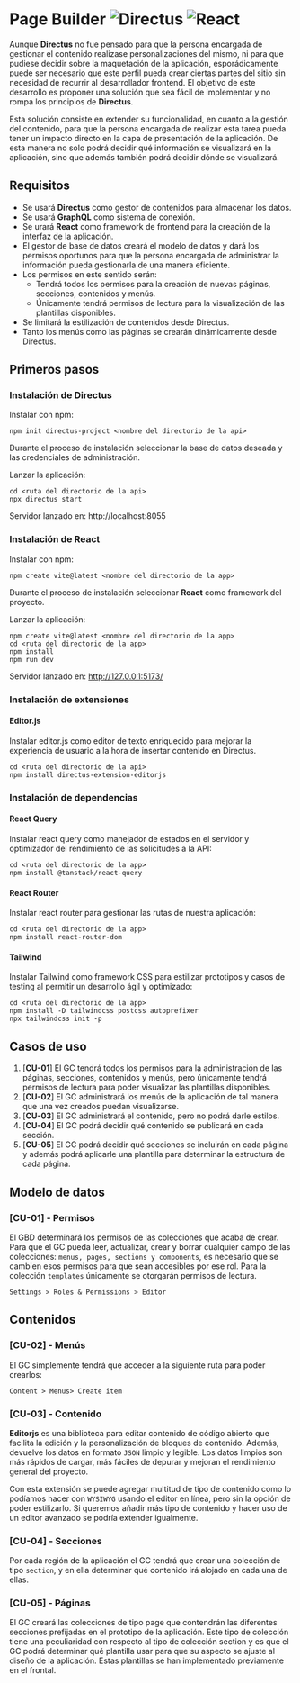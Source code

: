# Page Builder ![Directus](https://img.shields.io/badge/directus-%2364f.svg?style=for-the-badge&logo=directus&logoColor=white) ![React](https://img.shields.io/badge/react-%2320232a.svg?style=for-the-badge&logo=react&logoColor=%2361DAFB)

Aunque **Directus** no fue pensado para que la persona encargada de gestionar el contenido realizase personalizaciones del mismo, ni para que pudiese decidir sobre la maquetación de la aplicación, esporádicamente puede ser necesario que este perfil pueda crear ciertas partes del sitio sin necesidad de recurrir al desarrollador frontend. El objetivo de este desarrollo es proponer una solución que sea fácil de implementar y no rompa los principios de **Directus**.

Esta solución consiste en extender su funcionalidad, en cuanto a la gestión del contenido, para que la persona encargada de realizar esta tarea pueda tener un impacto directo en la capa de presentación de la aplicación. De esta manera no solo podrá decidir qué información se visualizará en la aplicación, sino que además también podrá decidir dónde se visualizará.

## Requisitos

- Se usará **Directus** como gestor de contenidos para almacenar los datos. 
- Se usará **GraphQL** como sistema de conexión.
- Se urará **React** como framework de frontend para la creación de la interfaz de la aplicación.
- El gestor de base de datos creará el modelo de datos y dará los permisos oportunos para que la persona encargada de administrar la información pueda gestionarla de una manera eficiente.
- Los permisos en este sentido serán:
    - Tendrá todos los permisos para la creación de nuevas páginas, secciones, contenidos y menús.
    - Únicamente tendrá permisos de lectura para la visualización de las plantillas disponibles.
- Se limitará la estilización de contenidos desde Directus.
- Tanto los menús como las páginas se crearán dinámicamente desde Directus.

## Primeros pasos

### Instalación de Directus

Instalar con npm:

```console
npm init directus-project <nombre del directorio de la api>
```

Durante el proceso de instalación seleccionar la base de datos deseada y las credenciales de administración.

Lanzar la aplicación:

```console
cd <ruta del directorio de la api>
npx directus start
```

Servidor lanzado en: http://localhost:8055

### Instalación de React

Instalar con npm:

```console
npm create vite@latest <nombre del directorio de la app>
```

Durante el proceso de instalación seleccionar **React** como framework del proyecto.

Lanzar la aplicación:

```console
npm create vite@latest <nombre del directorio de la app>
cd <ruta del directorio de la app>
npm install
npm run dev
```

Servidor lanzado en: http://127.0.0.1:5173/

### Instalación de extensiones

#### Editor.js

Instalar editor.js como editor de texto enriquecido para mejorar la experiencia de usuario a la hora de insertar contenido en Directus.

```console
cd <ruta del directorio de la api>
npm install directus-extension-editorjs
```

### Instalación de dependencias

#### React Query

Instalar react query como manejador de estados en el servidor y optimizador del rendimiento de las solicitudes a la API:

```console
cd <ruta del directorio de la app>
npm install @tanstack/react-query
```

#### React Router

Instalar react router para gestionar las rutas de nuestra aplicación:

```console
cd <ruta del directorio de la app>
npm install react-router-dom
```

#### Tailwind

Instalar Tailwind como framework CSS para estilizar prototipos y casos de testing al permitir un desarrollo ágil y optimizado:

```console
cd <ruta del directorio de la app>
npm install -D tailwindcss postcss autoprefixer
npx tailwindcss init -p
```

## Casos de uso

1. [**CU-01**] El GC tendrá todos los permisos para la administración de las páginas, secciones, contenidos y menús, pero únicamente tendrá permisos de lectura para poder visualizar las plantillas disponibles.
2. [**CU-02**] El GC administrará los menús de la aplicación de tal manera que una vez creados puedan visualizarse.
3. [**CU-03**] El GC administrará el contenido, pero no podrá darle estilos.
4. [**CU-04**] El GC podrá decidir qué contenido se publicará en cada sección.
5. [**CU-05**] El GC podrá decidir qué secciones se incluirán en cada página y además podrá aplicarle una plantilla para determinar la estructura de cada página.

## Modelo de datos

### [CU-01] - Permisos

El GBD determinará los permisos de las colecciones que acaba de crear. Para que el GC pueda leer, actualizar, crear y borrar cualquier campo de las colecciones: `menus, pages, sections y components`, es necesario que se cambien esos permisos para que sean accesibles por ese rol. Para la colección `templates` únicamente se otorgarán permisos de lectura.

```console
Settings > Roles & Permissions > Editor
```

## Contenidos

### [CU-02] - Menús

El GC simplemente tendrá que acceder a la siguiente ruta para poder crearlos:

```console
Content > Menus> Create item
```

### [CU-03] - Contenido

**Editorjs** es una biblioteca para editar contenido de código abierto que facilita la edición y la personalización de bloques de contenido. Además, devuelve los datos en formato `JSON` limpio y legible. Los datos limpios son más rápidos de cargar, más fáciles de depurar y mejoran el rendimiento general del proyecto.

Con esta extensión se puede agregar multitud de tipo de contenido como lo podíamos hacer con `WYSIWYG` usando el editor en línea, pero sin la opción de poder estilizarlo. Si queremos añadir más tipo de contenido y hacer uso de un editor avanzado se podría extender igualmente.

### [CU-04] - Secciones

Por cada región de la aplicación el GC tendrá que crear una colección de tipo `section`, y en ella determinar qué contenido irá alojado en cada una de ellas.

### [CU-05] - Páginas

El GC creará las colecciones de tipo page que contendrán las diferentes secciones prefijadas en el prototipo de la aplicación. Este tipo de colección tiene una peculiaridad con respecto al tipo de colección section y es que el GC podrá determinar qué plantilla usar para que su aspecto se ajuste al diseño de la aplicación. Estas plantillas se han implementado previamente en el frontal.
